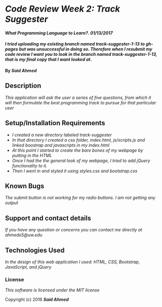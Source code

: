 # _Code Review Week 2: Track Suggester_

#### _What Programming Language to Learn?. 01/13/2017_

#### _I tried uploading my existing branch named track-suggester-1-13 to gh-pages but was unsuccessful in doing so. Therefore when I resubmit my code review I want you to look in the branch named track-suggester-1-13, that is my final copy that I want looked at._

#### By _**Said Ahmed**_

## Description

_This application will ask the user a series of five questions, from which it will then formulate the best programming track to pursue for that particular user_

## Setup/Installation Requirements

* _I created a new directory labeled track-suggester_
* _In that directory I created a css folder, index.html, js/scripts.js and linked boostrap and javascripts in my index.html_
* _At this point I started to create the bare bones of my webpage by putting in the HTML_
* _Once I had the the general look of my webpage, I tried to add jQuery functionality to it._
* _Then I went in and styled it using styles.css and bootstrap.css_



## Known Bugs

_The submit button is not working for my radio buttons. I am not getting any output_

## Support and contact details

_If you have any question or concerns you can contact me directly at ahmeds5@uw.edu_

## Technologies Used

_In the design of this web application I used: HTML, CSS, Bootstrap, JavaScript, and jQuery_

### License

*This software is licensed under the MIT license*

Copyright (c) 2016 **_Said Ahmed_**
